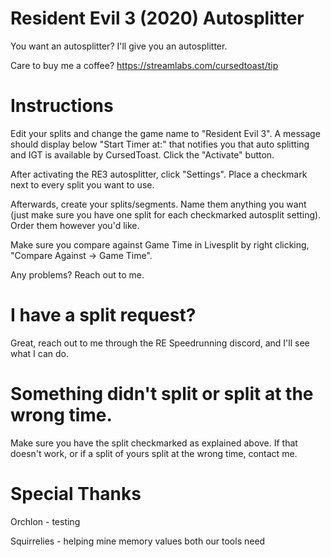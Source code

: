 # Resident Evil 3 (2020) Autosplitter

You want an autosplitter? I'll give you an autosplitter.

Care to buy me a coffee?
https://streamlabs.com/cursedtoast/tip

# Instructions

Edit your splits and change the game name to "Resident Evil 3". A message should display below "Start Timer at:" that notifies you that auto splitting and IGT is available by CursedToast. Click the "Activate" button.

After activating the RE3 autosplitter, click "Settings". Place a checkmark next to every split you want to use.

Afterwards, create your splits/segments. Name them anything you want (just make sure you have one split for each checkmarked autosplit setting). Order them however you'd like.

Make sure you compare against Game Time in Livesplit by right clicking, "Compare Against -> Game Time".

Any problems? Reach out to me.

# I have a split request?

Great, reach out to me through the RE Speedrunning discord, and I'll see what I can do.

# Something didn't split or split at the wrong time.

Make sure you have the split checkmarked as explained above. If that doesn't work, or if a split of yours split at the wrong time, contact me.

# Special Thanks
Orchlon - testing

Squirrelies - helping mine memory values both our tools need
